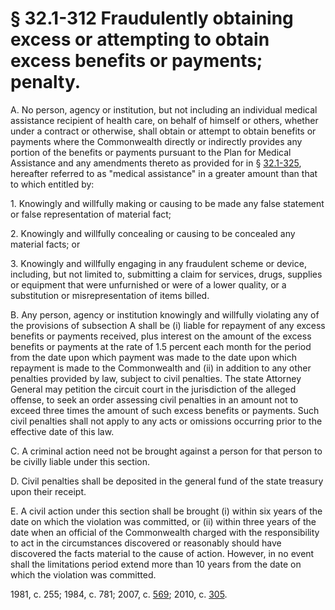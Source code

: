 # § 32.1-312 Fraudulently obtaining excess or attempting to obtain excess benefits or payments; penalty.

<p>A. No person, agency or institution, but not including an individual medical assistance recipient of health care, on behalf of himself or others, whether under a contract or otherwise, shall obtain or attempt to obtain benefits or payments where the Commonwealth directly or indirectly provides any portion of the benefits or payments pursuant to the Plan for Medical Assistance and any amendments thereto as provided for in § <a href='http://law.lis.virginia.gov/vacode/32.1-325/'>32.1-325</a>, hereafter referred to as "medical assistance" in a greater amount than that to which entitled by:</p><p>1. Knowingly and willfully making or causing to be made any false statement or false representation of material fact;</p><p>2. Knowingly and willfully concealing or causing to be concealed any material facts; or</p><p>3. Knowingly and willfully engaging in any fraudulent scheme or device, including, but not limited to, submitting a claim for services, drugs, supplies or equipment that were unfurnished or were of a lower quality, or a substitution or misrepresentation of items billed.</p><p>B. Any person, agency or institution knowingly and willfully violating any of the provisions of subsection A shall be (i) liable for repayment of any excess benefits or payments received, plus interest on the amount of the excess benefits or payments at the rate of 1.5 percent each month for the period from the date upon which payment was made to the date upon which repayment is made to the Commonwealth and (ii) in addition to any other penalties provided by law, subject to civil penalties. The state Attorney General may petition the circuit court in the jurisdiction of the alleged offense, to seek an order assessing civil penalties in an amount not to exceed three times the amount of such excess benefits or payments. Such civil penalties shall not apply to any acts or omissions occurring prior to the effective date of this law.</p><p>C. A criminal action need not be brought against a person for that person to be civilly liable under this section.</p><p>D. Civil penalties shall be deposited in the general fund of the state treasury upon their receipt.</p><p>E. A civil action under this section shall be brought (i) within six years of the date on which the violation was committed, or (ii) within three years of the date when an official of the Commonwealth charged with the responsibility to act in the circumstances discovered or reasonably should have discovered the facts material to the cause of action. However, in no event shall the limitations period extend more than 10 years from the date on which the violation was committed.</p><p>1981, c. 255; 1984, c. 781; 2007, c. <a href='http://lis.virginia.gov/cgi-bin/legp604.exe?071+ful+CHAP0569'>569</a>; 2010, c. <a href='http://lis.virginia.gov/cgi-bin/legp604.exe?101+ful+CHAP0305'>305</a>.</p>